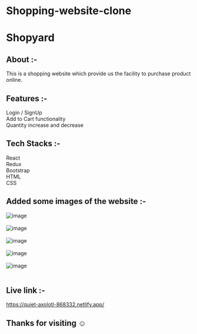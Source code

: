 # Shopping-website-clone
# Shopyard
## About :-
This is a shopping website which provide us the facility to purchase product online.
## Features :-
Login / SignUp<br/>
Add to Cart functionality <br/>
Quantity increase and decrease <br/>

## Tech Stacks :-
React <br/>
Redux <br/>
Bootstrap <br/>
HTML <br/>
CSS <br/>

## Added some images of the website :-
![image](https://github.com/Shivanidas1045/Shopping-website-clone/assets/114162435/18e69fb0-d74a-40ba-9c0f-0a758757519a) <br/><br/>
![image](https://github.com/Shivanidas1045/Shopping-website-clone/assets/114162435/22dc4d51-ef4c-4f71-9445-1e0ab3055331) <br/><br/>
![image](https://github.com/Shivanidas1045/Shopping-website-clone/assets/114162435/36e6eda9-e0a8-4752-8ac3-91ccc4e9b123) <br/> <br/>
![image](https://github.com/Shivanidas1045/Shopping-website-clone/assets/114162435/cd4b09a6-0a6c-4640-be87-fb998e146a77) <br/> <br/>
![image](https://github.com/Shivanidas1045/Shopping-website-clone/assets/114162435/7e0772f1-c243-4772-bc44-1148a3433576) <br/> <br/>

## Live link :- 
https://quiet-axolotl-868332.netlify.app/ <br/>
## Thanks for visiting ☺️





